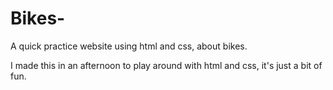 # Bikes-
A quick practice website using html and css, about bikes.

I made this in an afternoon to play around with html and css, it's just a bit of fun.
